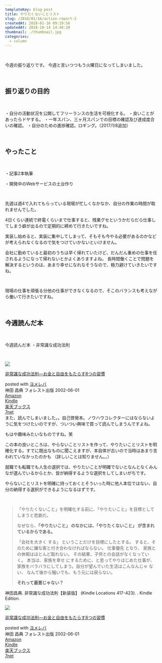 ```yaml
---
templateKey: blog-post
title: やりたくないことリスト
slug: /2018/01/16/action-report-2
createdAt: 2018-01-16 09:19:56
updatedAt: 2018-10-14 14:40:20
thumbnail: ./thumbnail.jpg
categories:
  - column
---
```


&nbsp;

今週の振り返りです。
今週と言いつつもう火曜日になってしまいました。

&nbsp;
<h2>振り返りの目的</h2>
&nbsp;

・自分の活動状況を公開してフリーランスの生活を可視化する。
・良いことがあったらドヤする。
・一年スパン、三ヶ月スパンでの目標の確認及び達成度合いの確認。
・自分のための進捗確認。ロギング。（2017/1/8追加）

&nbsp;
<h2>やったこと</h2>
&nbsp;

・記事2本執筆

・開発中のWebサービスの土台作り

&nbsp;

先週は週4で入れてもらっている現場が忙しくなかなか、自分の作業の時間が取れませんでした。

4日くらい連続で終電くらいまで仕事すると、残業グセというかだらだら仕事してしまう癖が出るので定期的に締めて行きたいですね。

実装し始めると、実装に集中してしまって、そもそも今やる必要があるのかなどが考えられなくなるので気をつけていかないといけません。

会社に勤めていると最初のうちは早く帰れていたけど、だんだん重めの仕事を任されるようになって帰れないとかよくありますよね。
長時間働くことで問題を解決するというのは、あまり幸せになれなそうなので、極力避けていきたいですね。

&nbsp;

現場の仕事を頑張る分他の仕事ができなくなるので、そこのバランスも考えながら働いて行きたいですね。

&nbsp;
<h2>今週読んだ本</h2>
&nbsp;

今週読んだ本
・非常識な成功法則

&nbsp;
<div class="cstmreba">
<div class="booklink-box">
<div class="booklink-image"><a href="http://www.amazon.co.jp/exec/obidos/asin/4894511304/llg01-22/" target="_blank" rel="noopener"><img style="border: none;" src="https://images-fe.ssl-images-amazon.com/images/I/419pxgX5jVL._SL320_.jpg" /></a></div>
<div class="booklink-info">
<div class="booklink-name">

<a href="http://www.amazon.co.jp/exec/obidos/asin/4894511304/llg01-22/" target="_blank" rel="noopener">非常識な成功法則―お金と自由をもたらす8つの習慣</a>
<div class="booklink-powered-date">posted with <a href="https://yomereba.com" target="_blank" rel="nofollow noopener">ヨメレバ</a></div>
</div>
<div class="booklink-detail">神田 昌典 フォレスト出版 2002-06-01</div>
<div class="booklink-link2">
<div class="shoplinkamazon"><a href="http://www.amazon.co.jp/exec/obidos/asin/4894511304/llg01-22/" target="_blank" rel="noopener">Amazon</a></div>
<div class="shoplinkkindle"><a href="http://www.amazon.co.jp/gp/search?keywords=%94%F1%8F%ED%8E%AF%82%C8%90%AC%8C%F7%96%40%91%A5%81%5C%82%A8%8B%E0%82%C6%8E%A9%97R%82%F0%82%E0%82%BD%82%E7%82%B78%82%C2%82%CC%8FK%8A%B5&amp;__mk_ja_JP=%83J%83%5E%83J%83i&amp;url=node%3D2275256051&amp;tag=llg01-22" target="_blank" rel="noopener">Kindle</a></div>
<div class="shoplinkrakuten"><a href="https://hb.afl.rakuten.co.jp/hgc/163854b7.d97e8d5b.163854b8.3c41ae34/?pc=http%3A%2F%2Fbooks.rakuten.co.jp%2Frb%2F1456317%2F%3Fscid%3Daf_ich_link_urltxt%26m%3Dhttp%3A%2F%2Fm.rakuten.co.jp%2Fev%2Fbook%2F" target="_blank" rel="noopener">楽天ブックス</a></div>
<div class="shoplinkseven"><a href="https://px.a8.net/svt/ejp?a8mat=2TXHHI+FDP7OQ+2N1Y+BW8O2&amp;a8ejpredirect=http%3A%2F%2F7af-ent.omni7.jp%2Frelay%2Faffiliate%2FentranceProcess.do%3Furl%3Dhttp%253A%252F%252F7net.omni7.jp%252Fsearch%252F%253FsearchKeywordFlg%253D1%2526keyword%253D4-89-451130-9%252520%25257C%2525204-894-51130-9%252520%25257C%2525204-8945-1130-9%252520%25257C%2525204-89451-130-9%252520%25257C%2525204-894511-30-9%252520%25257C%2525204-8945113-0-9" target="_blank" rel="noopener">7net</a><img src="https://www17.a8.net/0.gif?a8mat=2TXHHI+FDP7OQ+2N1Y+BW8O2" alt="" width="1" height="1" border="0" /></div>
</div>
</div>
<div class="booklink-footer"></div>
</div>
</div>
また、読んでしまいました。。自己啓発本。ノウハウコレクターにはならないように気をつけたいのですが、ついつい興味で買って読んでしまうんですよね。

もはや趣味みたいなものですね。笑

この本の良いところは、やらないことリストを作って、やりたいことリストを明確化する。すでに既出なものに聞こえますが、本自体が古いので当時はあまり言われていなかったのかも
（詳しいことは知りません。。）

就職でも転職でも人生の選択では、やりたいことが明確でないとなんとなくみんなが選んでいるからとか、皆が納得するような選択をしてしまいがちです。

やらないことリストを明確に持っておくとそういった時に他人本位ではない、自分の納得する選択ができるようになるはずです。

&nbsp;
<blockquote>「やりたくないこと」を明確化する前に、「やりたいこと」を目標としてしまうと悲劇だ。

なぜなら、<strong>「やりたいこと」 のなかには、「やりたくないこと」 が含まれているからである。</strong>

「会社を大きく する」 ということだけを目標にしたとする。 すると、そのために嫌な客と付き合わなければならない。 仕事優先 となり、 家族との休暇はほとんど取れない。 その結果、子供との会話がなくなっていく。 本当は、家族を幸せ にするために、と思ってやりはじめた仕事が、家族をバラバラにしてしまう。自分が望んでいた生活はこんなんじゃ ない、 なんて後から騒いでも、もう元には戻らない。

<strong>それって最悪じゃない？</strong></blockquote>
神田昌典. 非常識な成功法則【新装版】 (Kindle Locations 417-423). . Kindle Edition.
<div class="cstmreba">
<div class="booklink-box">
<div class="booklink-image"><a href="http://www.amazon.co.jp/exec/obidos/asin/4894511304/llg01-22/" target="_blank" rel="noopener"><img style="border: none;" src="https://images-fe.ssl-images-amazon.com/images/I/419pxgX5jVL._SL320_.jpg" /></a></div>
<div class="booklink-info">
<div class="booklink-name">

<a href="http://www.amazon.co.jp/exec/obidos/asin/4894511304/llg01-22/" target="_blank" rel="noopener">非常識な成功法則―お金と自由をもたらす8つの習慣</a>
<div class="booklink-powered-date">posted with <a href="https://yomereba.com" target="_blank" rel="nofollow noopener">ヨメレバ</a></div>
</div>
<div class="booklink-detail">神田 昌典 フォレスト出版 2002-06-01</div>
<div class="booklink-link2">
<div class="shoplinkamazon"><a href="http://www.amazon.co.jp/exec/obidos/asin/4894511304/llg01-22/" target="_blank" rel="noopener">Amazon</a></div>
<div class="shoplinkkindle"><a href="http://www.amazon.co.jp/gp/search?keywords=%94%F1%8F%ED%8E%AF%82%C8%90%AC%8C%F7%96%40%91%A5%81%5C%82%A8%8B%E0%82%C6%8E%A9%97R%82%F0%82%E0%82%BD%82%E7%82%B78%82%C2%82%CC%8FK%8A%B5&amp;__mk_ja_JP=%83J%83%5E%83J%83i&amp;url=node%3D2275256051&amp;tag=llg01-22" target="_blank" rel="noopener">Kindle</a></div>
<div class="shoplinkrakuten"><a href="https://hb.afl.rakuten.co.jp/hgc/163854b7.d97e8d5b.163854b8.3c41ae34/?pc=http%3A%2F%2Fbooks.rakuten.co.jp%2Frb%2F1456317%2F%3Fscid%3Daf_ich_link_urltxt%26m%3Dhttp%3A%2F%2Fm.rakuten.co.jp%2Fev%2Fbook%2F" target="_blank" rel="noopener">楽天ブックス</a></div>
<div class="shoplinkseven"><a href="https://px.a8.net/svt/ejp?a8mat=2TXHHI+FDP7OQ+2N1Y+BW8O2&amp;a8ejpredirect=http%3A%2F%2F7af-ent.omni7.jp%2Frelay%2Faffiliate%2FentranceProcess.do%3Furl%3Dhttp%253A%252F%252F7net.omni7.jp%252Fsearch%252F%253FsearchKeywordFlg%253D1%2526keyword%253D4-89-451130-9%252520%25257C%2525204-894-51130-9%252520%25257C%2525204-8945-1130-9%252520%25257C%2525204-89451-130-9%252520%25257C%2525204-894511-30-9%252520%25257C%2525204-8945113-0-9" target="_blank" rel="noopener">7net</a><img src="https://www17.a8.net/0.gif?a8mat=2TXHHI+FDP7OQ+2N1Y+BW8O2" alt="" width="1" height="1" border="0" /></div>
</div>
</div>
<div class="booklink-footer"></div>
</div>
</div>
